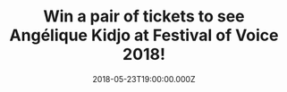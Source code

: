 ---
campaign-uuid: "c-f444e27e-34c3-4464-8e69-da745214e0b0"
type: "Preview"
category: "Tickets"
date: "2018-05-23T19:00:00.000Z"
end-date: "2018-06-01T23:59:00.000Z"
disable-form: false
is_promoted: false
has_entry_page: true
title: "Win a pair of tickets to see Angélique Kidjo at Festival of Voice 2018!"
competition-description: "<p>Would you like to see the amazing Angélique\_Kidjo perform\
  \ live? If the answer is YES, you won’t want to miss this…</p>\r\n<p>NME AAA has\
  \ a pair of tickets for one lucky NME AAA member to win to attend Festival of Voice\
  \ 2018 taking place at Wales Millennium Centre in Cardiff on Saturday 9th of June.</p>\r\
  \n<p>Want to know more? Click below!</p>"
hero-header: "Win a pair of tickets to see Angélique Kidjo at Festival of Voice 2018!"
terms-confirmation: "N/A"
banner-img: "https://assets.expresslyapp.com/asset-7094a610-db1b-4327-ae74-f9f87b5d603d.jpg"
logo-left-href: "http://festivalofvoice.wales"
logo-left-image: "https://assets.expresslyapp.com/asset-98c823ca-1261-40db-9044-2a86babd9347.jpg"
logo-left-title: "Festival of Voice"
bg-image-hero: "https://assets.expresslyapp.com/asset-e9443c9a-ee5a-4939-8c6c-883489ae69de.jpg"
bg-image-first: "https://assets.expresslyapp.com/asset-5700db50-d7b3-47b9-9456-dc993abebc9b.jpg"
bg-image-second: "https://assets.expresslyapp.com/asset-34bb5a84-7c1d-488f-ad4a-a81dde85589e.jpg"
bg-image-third: "https://assets.expresslyapp.com/asset-8b514455-ce6b-4d84-8a5c-ff04983f3481.jpg"
section1-content: "<p>Festival of Voice is back for its second instalment, and they’\
  re celebrating culture and the voice during\_11 days from 7th -17th\_of June across\
  \ Cardiff.</p>\r\n<p>Theatre, talks, unique collaborations, one-off events, contemporary\
  \ music such as Patti Smith, Elvis Costello, the brand new collaboration —LUMP—\
  \  and that is just the beginning!</p>"
section2-content: "<p>The incredible performer Angélique Kidjo is set to show us her\
  \ magnificent voice through familiar melodies reworked into a spectacular genre-bending\
  \ presentation.</p>\_\r\n<p>Angélique\_Kidjo's\_latest project; her reinterpretation\
  \ of the classic Talking Heads\_album\_Remain\_In\_Light\_- showcases incredible\
  \ new arrangements of the iconic songs. She takes the classics such as\_Crosseyed\_\
  and Painless,\_Once\_in a Lifetime, and\_Born Under Punches (The Heat Goes On)\_\
  and reinterprets them with electrifying rhythms, African guitars, and layered backing\
  \ vocals.</p>\_\_\_\r\n<p>Her striking voice, stage presence and fluency in multiple\
  \ cultures and languages have won respect from her peers and expanded her following\
  \ across national borders.\_Kidjo\_has cross-pollinated the West African traditions\
  \ of her childhood in Benin with elements of American R&B, funk and jazz, as well\
  \ as influences from Europe and Latin America.</p>"
section3-content: "<p>If you don’t want to miss an unforgettable performance of Angé\
  lique Kidjo complete the form below for a chance to win a pair of tickets to see\
  \ her live at Wales Millennium Centre in Cardiff on Saturday 9th of June!</p>\r\n\
  <p>Good luck!</p>"
entry-title: "Win a pair of tickets to see Angélique Kidjo at Festival of Voice 2018!"
entry-content: "<p>Complete the form below before 1st of June at 23:59 to be in with\
  \ a chance to dance and sing along with Angelique Kiddo music at Festival of Voice\
  \ 2018! at Wales Millennium Centre.</p>"
has-winner: false
prize-description: "A pair of tickets to see Angélique Kidjo at Wales Millennium Centre\
  \ in Cardiff on Saturday 9th of June."
prize-restrictions: "Winner is responsible for any transport costs to/from the event."
---